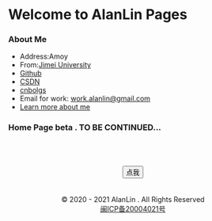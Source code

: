 # Welcome to AlanLin Pages

### About Me


+ Address:Amoy
+ From:[Jimei University](https://www.jmu.edu.cn/)
+ [Github](https://github.com/Github-Lsd)
+ [CSDN](https://blog.csdn.net/weixin_44429264)
+ [cnbolgs](https://www.cnblogs.com/blogs-lin/)
+ Email for work: <work.alanlin@gmail.com>
+ [Learn more about me](/resume.html)
### Home Page beta . TO BE CONTINUED...
<br />
<br />
<br />


<div align="center">
    <input type="button" onclick="window.location.href='change_step.html'" value="点我">
</div>
<br />
<br />



<center>© 2020 - 2021 AlanLin . All Rights Reserved</center>
<center><a href="https://beian.miit.gov.cn/" target="_blank" rel="nofollow" class="slide slide-ct" hotrep="hp.footer.bottom.miitbeian">闽ICP备20004021号</a></center>

